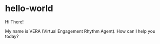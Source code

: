 # hello-world

Hi There!

My name is VERA (Virtual Engagement Rhythm Agent).
How can I help you today?

